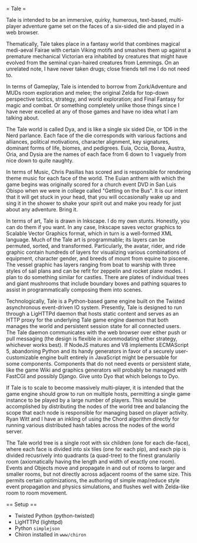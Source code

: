 
= Tale =

Tale is intended to be an immersive, quirky, humerous, text-based, multi-player
adventure game set on the faces of a six-sided die and played in a web browser.

Thematically, Tale takes place in a fantasy world that combines magical
medi-aeval Fairae with certain Viking motifs and smashes them up against a
premature mechanical Victorian era inhabited by creatures that might have
evolved from the seminal cyan-haired creatures from Lemmings.  On an unrelated
note, I have never taken drugs; close friends tell me I do not need to.

In terms of Gameplay, Tale is intended to borrow from Zork/Adventure and MUDs
room exploration and melee; the original Zelda for top-down perspective
tactics, strategy, and world exploration; and Final Fantasy for magic and
combat.  Or something completely unlike those things since I have never
excelled at any of those games and have no idea what I am talking about.

The Tale world is called Dya, and is like a single six sided Die, or 1D6 in the
Nerd parlance.  Each face of the die corresponds with various factions and
alliances, political motivations, character alignment, key signatures, dominant
forms of life, biomes, and pedigrees.  Euia, Occia, Borea, Austra, Oria, and
Dysia are the names of each face from 6 down to 1 vaguely from nice down to
quite naughty.

In terms of Music, Chris Pasillas has scored and is responsible for rendering
theme music for each face of the world.  The Euian anthem with which the game
begins was originally scored for a church event DVD in San Luis Obispo when we
were in college called "Getting on the Bus".  It is our intent that it will get
stuck in your head, that you will occasionally wake up and sing it in the
shower to shake your spirit out and make you ready for just about any
adventure.  Bring it.

In terms of art, Tale is drawn in Inkscape.  I do my own stunts.  Honestly, you
can do them if you want.  In any case, Inkscape saves vector graphics to
Scalable Vector Graphics format, which in turn is a well-formed XML language.
Much of the Tale art is programmable; its layers can be permuted, sorted, and
transformed.  Particularly, the avatar, rider, and ride graphic contain
hundreds of layers for visualizing various combinations of equipment, character
gender, and breeds of mount from equine to piscene.  The vessel graphic has
layers ranging from boat to warship with three styles of sail plans and can be
refit for zeppelin and rocket plane modes.  I plan to do something similar for
castles.  There are plates of individual trees and giant mushrooms that include
boundary boxes and pathing squares to assist in programmatically composing them
into scenes.

Technologically, Tale is a Python-based game engine built on the Twisted
asynchronous event-driven IO system.  Presently, Tale is designed to run
through a LigHTTPd daemon that hosts static content and serves as an HTTP proxy
for the underlying Tale game engine daemon that both manages the world and
persistent session state for all connected users.  The Tale daemon communicates
with the web browser over either push or pull messaging (the design is flexible
in acommodating either strategy, whichever works best).  If NodeJS
matures and V8 implements ECMAScript 5, abandoning Python and its handy
generators in favor of a securely user-customizable engine built entirely in
JavaScript might be persuable for some components.  Components that do not need
events or persistent state, like the game Wiki and graphics generators will
probably be managed with FastCGI and possibly Django.  Give unto Dyo that
which belongs to Dyo.

If Tale is to scale to become massively multi-player, it is intended that the
game engine should grow to run on multiple hosts, permitting a single game
instance to be played by a large number of players.  This would be accomplished
by distributing the nodes of the world tree and balancing the scope that each
node is responsible for managing based on player activity.  Ryan Witt and I
have an inkling of using the Chord algorithm directly for running various
distributed hash tables across the nodes of the world server.

The Tale world tree is a single root with six children (one for each die-face),
where each face is divided into six tiles (one for each pip), and each pip
is divided recusrively into quadrants (a quad-tree) to the finest
granularily room (axiomatically having the length and width of exactly one
room).  Events and Objects move and propagate in and out of rooms
to larger and smaller rooms, but not directly across adjacent rooms of the
same size.  This permits certain optimizations, the authoring of simple
map/reduce style event propagation and physics simulations, and flushes well
with Zelda-like room to room movement.

== Setup ==

* Twisted Python (python-twisted)
* LigHTTPd (lighttpd)
* Python `simplejson`
* Chiron installed in `www/chiron`

